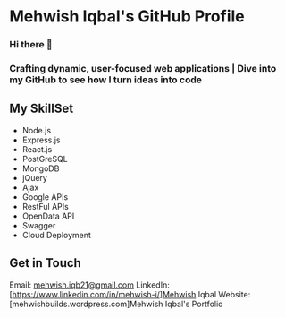 # Mehwish Iqbal's GitHub Profile

### Hi there 👋
### Crafting dynamic, user-focused web applications | Dive into my GitHub to see how I turn ideas into code

## My SkillSet
* Node.js
* Express.js
* React.js
* PostGreSQL
* MongoDB
* jQuery
* Ajax
* Google APIs
* RestFul APIs
* OpenData API
* Swagger
* Cloud Deployment

## Get in Touch
Email: mehwish.iqb21@gmail.com
LinkedIn: [https://www.linkedin.com/in/mehwish-i/]Mehwish Iqbal
Website: [mehwishbuilds.wordpress.com]Mehwish Iqbal's Portfolio
